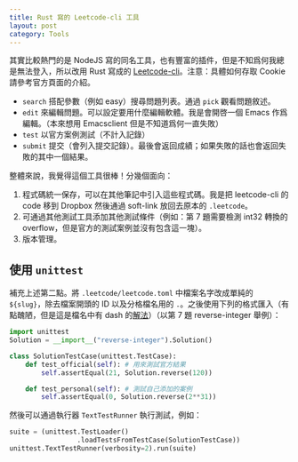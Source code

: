 ```yaml
---
title: Rust 寫的 Leetcode-cli 工具
layout: post
category: Tools
---
```


其實比較熱門的是 NodeJS 寫的同名工具，也有豐富的插件，但是不知爲何我總是無法登入，所以改用 Rust 寫成的 [Leetcode-cli](https://github.com/clearloop/leetcode-cli)。注意：具體如何存取 Cookie 請參考官方頁面的介紹。

- `search` 搭配參數（例如 easy）搜尋問題列表。通過 `pick` 觀看問題敘述。
- `edit` 來編輯問題。可以設定要用什麼編輯軟體。我是會開啓一個 Emacs 作爲編輯。（本來想用 Emacsclient 但是不知道爲何一直失敗）
- `test` 以官方案例測試（不計入記錄）
- `submit` 提交（會列入提交記錄）。最後會返回成績；如果失敗的話也會返回失敗的其中一個結果。

整體來說，我覺得這個工具很棒！分幾個面向：

1. 程式碼統一保存，可以在其他筆記中引入這些程式碼。我是把 leetcode-cli 的 code 移到 Dropbox 然後通過 soft-link 放回去原本的 `.leetcode`。
2. 可通過其他測試工具添加其他測試條件（例如：第 7 題需要檢測 int32 轉換的 overflow，但是官方的測試案例並沒有包含這一塊）。
3. 版本管理。

## 使用 `unittest`

補充上述第二點。將 `.leetcode/leetcode.toml` 中檔案名字改成單純的 `${slug}`，除去檔案開頭的 ID 以及分格檔名用的 `.`。之後使用下列的格式匯入（有點醜陋，但是這是檔名中有 dash 的[解法](https://stackoverflow.com/questions/761519/is-it-ok-to-use-dashes-in-python-files-when-trying-to-import-them)）（以第 7 題 reverse-integer 舉例）：

```python
import unittest
Solution = __import__("reverse-integer").Solution()

class SolutionTestCase(unittest.TestCase):
    def test_official(self): # 用來測試官方結果
        self.assertEqual(21, Solution.reverse(120))

    def test_personal(self): # 測試自己添加的案例
        self.assertEqual(0, Solution.reverse(2**31))
```

然後可以通過執行器 `TextTestRunner` 執行測試，例如：

```python
suite = (unittest.TestLoader()
                 .loadTestsFromTestCase(SolutionTestCase))
unittest.TextTestRunner(verbosity=2).run(suite)
```
